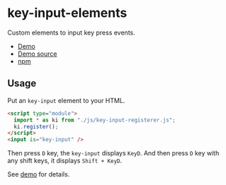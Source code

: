# key-input-elements

Custom elements to input key press events.

- [Demo](https://kui.github.io/key-input-elements/)
- [Demo source](https://github.com/kui/key-input-elements/blob/master/docs/index.html)
- [npm](https://www.npmjs.com/package/key-input-elements)

## Usage

Put an `key-input` element to your HTML.

```html
<script type="module">
  import * as ki from "./js/key-input-registerer.js";
  ki.register();
</script>
<input is="key-input" />
```

Then press `D` key, the `key-input` displays `KeyD`. And then press `D` key with any shift keys, it displays `Shift + KeyD`.

See [demo](https://kui.github.io/key-input-elements/) for details.
